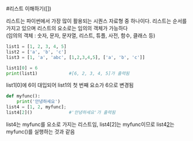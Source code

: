 #리스트 이해하기([])

리스트는 파이썬에서 가장 많이 활용되는 시퀀스 자료형 중 하나이다. 리스트는 순서를 가지고 있으며 리스트의 요소로는 임의의 객체가 가능하다<br>
(임의의 객체 : 숫자, 문자, 문자열, 리스트, 튜플, 사전, 함수, 클래스 등)

```python
list1 = [1, 2, 3, 4, 5]
list2 = ['a', 'b', 'c']
list3 = [1, 'a', 'abc', [1,2,3,4,5], ['a', 'b', 'c']]

list1[0] = 6
print(list1)            #[6, 2, 3, 4, 5]가 출력됨
```
list1[0]에 6이 대입되어 list1의 첫 번째 요소가 6으로 변경됨
```python
def myfunc():
    print('안녕하세요')
list4 = [1, 2, myfunc];
list4[2]()              #'안녕하세요'가 출력됨
```
list4는 myfunc를 요소로 가지는 리스트임, list4[2]는 myfunc이므로 list4[2]()는 myfunc()를 실행하는 것과 같음

